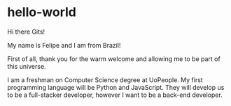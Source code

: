 # hello-world

Hi there Gits!

My name is Felipe and I am from Brazil! 

First of all, thank you for the warm welcome and allowing me to be part of this universe. 

I am a freshman on Computer Science degree at UoPeople. My first programming language will be Python and JavaScript. They will develop us to be a full-stacker developer, however I want to be a back-end developer. 
